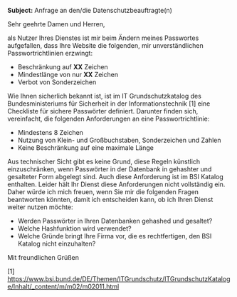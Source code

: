 __Subject:__ Anfrage an den/die Datenschutzbeauftragte(n)

Sehr geehrte Damen und Herren,

als Nutzer Ihres Dienstes ist mir beim Ändern meines Passwortes aufgefallen, dass Ihre Website die folgenden, mir unverständlichen Passwortrichtlinien erzwingt:

* Beschränkung auf __XX__ Zeichen
* Mindestlänge von nur __XX__ Zeichen
* Verbot von Sonderzeichen

Wie Ihnen sicherlich bekannt ist, ist im IT Grundschutzkatalog des Bundesministeriums für Sicherheit in der Informationstechnik [1] eine Checkliste für sichere Passwörter definiert. Darunter finden sich, vereinfacht, die folgenden Anforderungen an eine Passwortrichtlinie:

* Mindestens 8 Zeichen
* Nutzung von Klein- und Großbuchstaben, Sonderzeichen und Zahlen
* Keine Beschränkung auf eine maximale Länge

Aus technischer Sicht gibt es keine Grund, diese Regeln künstlich einzuschränken, wenn Passwörter in der Datenbank in gehashter und gesalteter Form abgelegt sind. Auch diese Anforderung ist im BSI Katalog enthalten. Leider hält Ihr Dienst diese Anforderungen nicht vollständig ein. Daher würde ich mich freuen, wenn Sie mir die folgenden Fragen beantworten könnten, damit ich entscheiden kann, ob ich Ihren Dienst weiter nutzen möchte:

* Werden Passwörter in Ihren Datenbanken gehashed und gesaltet?
* Welche Hashfunktion wird verwendet?
* Welche Gründe bringt Ihre Firma vor, die es rechtfertigen, den BSI Katalog nicht einzuhalten?

Mit freundlichen Grüßen


[1] https://www.bsi.bund.de/DE/Themen/ITGrundschutz/ITGrundschutzKataloge/Inhalt/_content/m/m02/m02011.html
